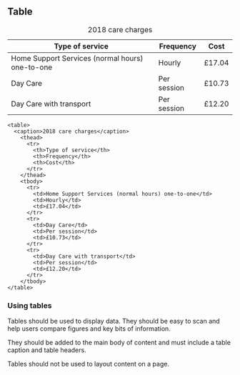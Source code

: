 ## Table

<table>
  <caption>2018 care charges</caption>
    <thead>
      <tr>
        <th>Type of service</th>
        <th>Frequency</th>
        <th>Cost</th>
      </tr>
    </thead>
    <tbody>
      <tr>
        <td>Home Support Services (normal hours) one-to-one</td>
        <td>Hourly</td>
        <td>£17.04</td>
      </tr>
      <tr>
        <td>Day Care</td>
        <td>Per session</td>
        <td>£10.73</td>
      </tr>
      <tr>
        <td>Day Care with transport</td>
        <td>Per session</td>
        <td>£12.20</td>
      </tr>
    </tbody>
</table>

    <table>
      <caption>2018 care charges</caption>
        <thead>
          <tr>
            <th>Type of service</th>
            <th>Frequency</th>
            <th>Cost</th>
          </tr>
        </thead>
        <tbody>
          <tr>
            <td>Home Support Services (normal hours) one-to-one</td>
            <td>Hourly</td>
            <td>£17.04</td>
          </tr>
          <tr>
            <td>Day Care</td>
            <td>Per session</td>
            <td>£10.73</td>
          </tr>
          <tr>
            <td>Day Care with transport</td>
            <td>Per session</td>
            <td>£12.20</td>
          </tr>
        </tbody>
    </table>

### Using tables

Tables should be used to display data. They should be easy to scan and help users compare figures and key bits of information.

They should be added to the main body of content and must include a table caption and table headers.

Tables should not be used to layout content on a page.
